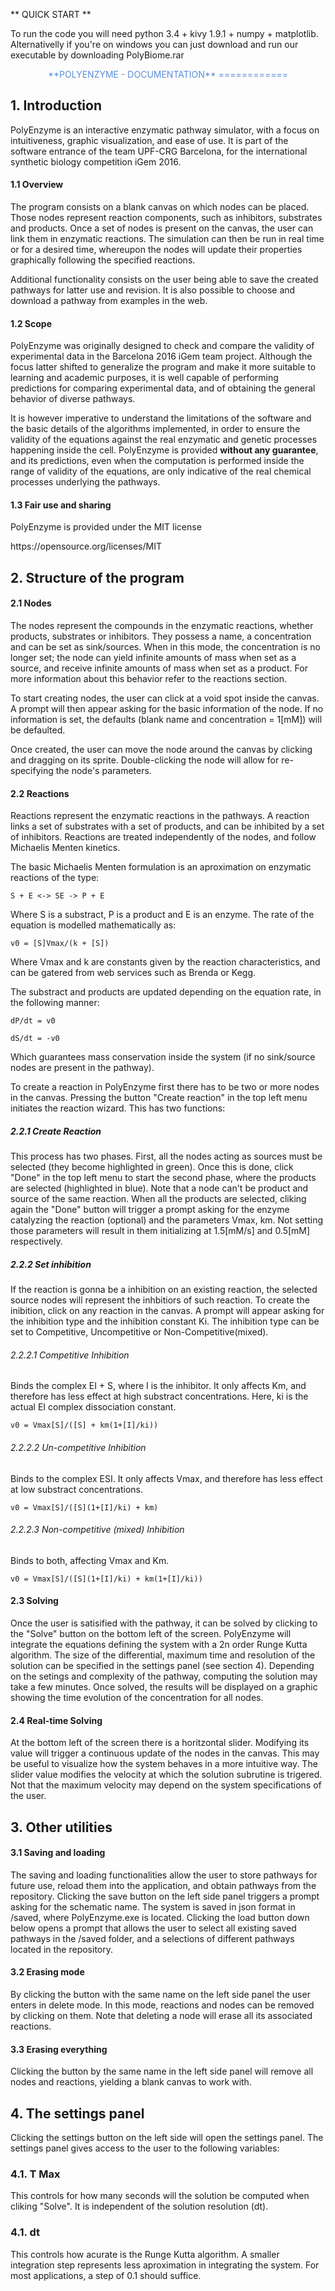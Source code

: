 ** QUICK START **

To run the code you will need python 3.4 + kivy 1.9.1 + numpy + matplotlib. Alternativelly if you're on windows you can just download and run our executable by downloading PolyBiome.rar


<header style=" margin: 0 30px;color:#5B8DDA">
**POLYENZYME - DOCUMENTATION**
============
</header>
<main id = "main">
<h2>1. Introduction</h2>
<p>
PolyEnzyme is an interactive enzymatic pathway simulator, with a focus on intuitiveness, graphic visualization, and ease of use. It is part of the software entrance of the team UPF-CRG Barcelona, for the international synthetic biology competition iGem 2016.
</p>
<h4>1.1 Overview</h4>
<p>
The program consists on a blank canvas on which nodes can be placed. Those nodes represent reaction components, such as inhibitors, substrates and products. Once a set of nodes is present on the canvas, the user can link them in enzymatic reactions. The simulation can then be run in real time or for a desired time, whereupon the nodes will update their properties graphically following the specified reactions.

Additional functionality consists on the user being able to save the created pathways for latter use and revision. It is also possible to choose and download a pathway from examples in the web.


</p>
<h4>1.2 Scope</h4>
<p>
PolyEnzyme was originally designed to check and compare the validity of experimental data in the Barcelona 2016 iGem team project. Although the focus latter shifted to generalize the program and make it more suitable to learning and academic purposes, it is well capable of performing predictions for comparing experimental data, and of obtaining the general behavior of diverse pathways. 

It is however imperative to understand the limitations of the software and the basic details of the algorithms implemented, in order to ensure the validity of the equations against the real enzymatic and genetic processes happening inside the cell. PolyEnzyme is provided **without any guarantee**, and its predictions, even when the computation is performed inside the range of validity of the equations, are only indicative of the real chemical processes underlying the pathways.
</p>

<h4>1.3 Fair use and sharing</h4>
<p>
PolyEnzyme is provided under the MIT license</p><a>https://opensource.org/licenses/MIT</a>


<h2>2. Structure of the program</h2>

</p>
<h4>2.1 Nodes</h4>
<p>

The nodes represent the compounds in the enzymatic reactions, whether products, substrates or inhibitors. They possess a name, a concentration and can be set as sink/sources. When in this mode, the concentration is no longer set; the node can yield infinite amounts of mass when set as a source, and receive  infinite amounts of mass when set as a product. For more information about this behavior refer to the reactions section.

To start creating nodes, the user can click at a void spot inside the canvas. A prompt will then appear asking for the basic information of the node. If no information is set, the defaults (blank name and concentration = 1[mM]) will be defaulted.

Once created, the user can move the node around the canvas by clicking and dragging on its sprite. Double-clicking the node will allow for re-specifying the node's parameters.
</p>
<h4>2.2 Reactions</h4>
<p>
Reactions represent the enzymatic reactions in the pathways. A reaction links a set of substrates with a set of products, and can be inhibited by a set of inhibitors. Reactions are treated independently of the nodes, and follow Michaelis Menten kinetics. 

The basic Michaelis Menten formulation is an aproximation on enzymatic reactions of the type:

    S + E <-> SE -> P + E

Where S is a substract, P is a product and E is an enzyme. The rate of the equation is modelled mathematically as:

    v0 = [S]Vmax/(k + [S])

Where Vmax and k are constants given by the reaction characteristics, and can be gatered from web services such as Brenda or Kegg.

The substract and products are updated depending on the equation rate, in the following manner:

    dP/dt = v0

    dS/dt = -v0

Which guarantees mass conservation inside the system (if no sink/source nodes are present in the pathway).

To create a reaction in PolyEnzyme first there has to be two or more nodes in the canvas. Pressing the button "Create reaction" in the top left menu initiates the reaction wizard. This has two functions:
</p>
<h5>2.2.1 Create Reaction</h5>
<p>
This process has two phases. First, all the nodes acting as sources must be selected (they become highlighted in green). Once this is done, click "Done" in the top left menu to start the second phase, where the products are selected (highlighted in blue). Note that a node can't be product and source of the same reaction. When all the products are selected, cliking again the "Done" button will trigger a prompt asking for the enzyme catalyzing the reaction (optional) and the parameters Vmax, km. Not setting those parameters will result in them initializing at 1.5[mM/s] and 0.5[mM] respectively.
</p>

<h5>2.2.2 Set inhibition</h5>
<p>
If the reaction is gonna be a inhibition on an existing reaction, the selected source nodes will represent the inhbitiors of such reaction. To create the inibition, click on any reaction in the canvas. A prompt will appear asking for the inhibition type and the inhibition constant Ki. The inhibition type can be set to Competitive, Uncompetitive or Non-Competitive(mixed). 
</p>
<h6>2.2.2.1 Competitive Inhibition</h6>
<p>
Binds the complex EI + S, where I is the inhibitor. It only affects Km, and therefore has less effect at high substract concentrations. Here, ki is the actual EI complex dissociation constant.

	v0 = Vmax[S]/([S] + km(1+[I]/ki))
</p>
<h6>2.2.2.2 Un-competitive Inhibition</h6>
<p>
Binds to the complex ESI. It only affects Vmax, and therefore has less effect at low substract concentrations.

	v0 = Vmax[S]/([S](1+[I]/ki) + km)
</p>
<h6>2.2.2.3 Non-competitive (mixed) Inhibition</h6>
<p>
Binds to both, affecting Vmax and Km.

	v0 = Vmax[S]/([S](1+[I]/ki) + km(1+[I]/ki))

</p>
<h4>2.3 Solving</h4>
<p>
Once the user is satisified with the pathway, it can be solved by clicking to the "Solve" button on the bottom left of the screen. PolyEnzyme will integrate the equations defining the system with a 2n order Runge Kutta algorithm. The size of the differential, maximum time and resolution of the solution can be specified in the settings panel (see section 4). Depending on the setings and complexity of the pathway, computing the solution may take a few minutes. Once solved, the results will be displayed on a graphic showing the time evolution of the concentration for all nodes.
</p>
<h4>2.4 Real-time Solving</h4>
<p>
At the bottom left of the screen there is a horitzontal slider. Modifying its value will trigger a continuous update of the nodes in the canvas. This may be useful to visualize how the system behaves in a more intuitive way. The slider value modifies the velocity at which the solution subrutine is trigered. Not that the maximum velocity may depend on the system specifications of the user.
</p>

<h2>3. Other utilities</h2>
<h4>3.1 Saving and loading</h4>
<p>
The saving and loading functionalities allow the user to store pathways for future use, reload them into the application, and obtain pathways from the repository. Clicking the save button on the left side panel triggers a prompt asking for the schematic name. The system is saved in json format in /saved, where PolyEnzyme.exe is located. Clicking the load button down below opens a prompt that allows the user to select all existing saved pathways in the /saved folder, and a selections of different pathways located in the repository.
</p>
<h4>3.2 Erasing mode</h4>
<p>
 By clicking the button with the same name on the left side panel the user enters in delete mode. In this mode, reactions and nodes can be removed by clicking on them. Note that deleting a node will erase all its associated reactions.
</p>
<h4>3.3 Erasing everything</h4>
<p>
Clicking the button by the same name in the left side panel will remove all nodes and reactions, yielding a blank canvas to work with.
</p>
<h2>4. The settings panel</h2>
<p>
Clicking the settings button on the left side will open the settings panel. The settings panel gives access to the user to the following variables:
</p>
<h3>4.1. T Max</h3>
<p>
This controls for how many seconds will the solution be computed when cliking "Solve". It is independent of the solution resolution (dt).
</p>
<h3>4.1. dt</h3>
<p>
This controls how acurate is the Runge Kutta algorithm. A smaller integration step represents less aproximation in integrating the system. For most applications, a step of 0.1 should suffice. 
</p>
</main>






